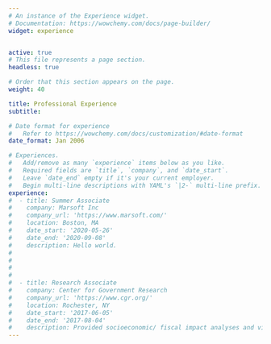 ```yaml
---
# An instance of the Experience widget.
# Documentation: https://wowchemy.com/docs/page-builder/
widget: experience


active: true
# This file represents a page section.
headless: true

# Order that this section appears on the page.
weight: 40

title: Professional Experience
subtitle:

# Date format for experience
#   Refer to https://wowchemy.com/docs/customization/#date-format
date_format: Jan 2006

# Experiences.
#   Add/remove as many `experience` items below as you like.
#   Required fields are `title`, `company`, and `date_start`.
#   Leave `date_end` empty if it's your current employer.
#   Begin multi-line descriptions with YAML's `|2-` multi-line prefix.
experience:
#  - title: Summer Associate
#    company: Marsoft Inc
#    company_url: 'https://www.marsoft.com/'
#    location: Boston, MA
#    date_start: '2020-05-26'
#    date_end: '2020-09-08'
#    description: Hello world.
#        
#        
#        
#       
#  - title: Research Associate 
#    company: Center for Government Research 
#    company_url: 'https://www.cgr.org/'
#    location: Rochester, NY
#    date_start: '2017-06-05'
#    date_end: '2017-08-04'
#    description: Provided socioeconomic/ fiscal impact analyses and visualizations for Chautauqua 
---
```

